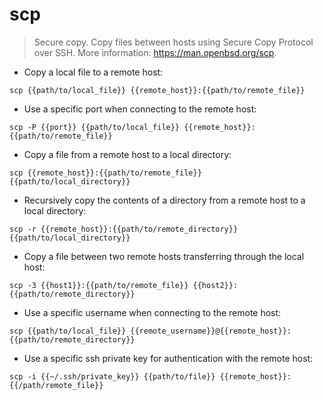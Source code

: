 # scp

> Secure copy.
> Copy files between hosts using Secure Copy Protocol over SSH.
> More information: <https://man.openbsd.org/scp>.

- Copy a local file to a remote host:

`scp {{path/to/local_file}} {{remote_host}}:{{path/to/remote_file}}`

- Use a specific port when connecting to the remote host:

`scp -P {{port}} {{path/to/local_file}} {{remote_host}}:{{path/to/remote_file}}`

- Copy a file from a remote host to a local directory:

`scp {{remote_host}}:{{path/to/remote_file}} {{path/to/local_directory}}`

- Recursively copy the contents of a directory from a remote host to a local directory:

`scp -r {{remote_host}}:{{path/to/remote_directory}} {{path/to/local_directory}}`

- Copy a file between two remote hosts transferring through the local host:

`scp -3 {{host1}}:{{path/to/remote_file}} {{host2}}:{{path/to/remote_directory}}`

- Use a specific username when connecting to the remote host:

`scp {{path/to/local_file}} {{remote_username}}@{{remote_host}}:{{path/to/remote_directory}}`

- Use a specific ssh private key for authentication with the remote host:

`scp -i {{~/.ssh/private_key}} {{path/to/file}} {{remote_host}}:{{/path/remote_file}}`
